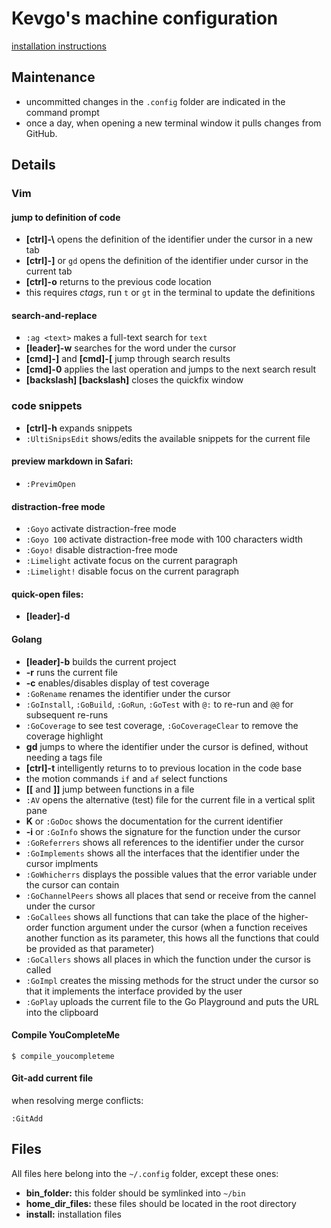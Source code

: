 # Kevgo's machine configuration

[installation instructions](install.md)


## Maintenance

- uncommitted changes in the `.config` folder are indicated in the command prompt
- once a day,
  when opening a new terminal window
  it pulls changes from GitHub.


## Details

### Vim

#### jump to definition of code
- __[ctrl]-\\__ opens the definition of the identifier under the cursor in a new tab
- __[ctrl]-]__ or `gd` opens the definition of the identifier under cursor in the current tab
- __[ctrl]-o__ returns to the previous code location
- this requires _ctags_, run `t` or `gt` in the terminal to update the definitions


#### search-and-replace
- `:ag <text>` makes a full-text search for `text`
- __[leader]-w__ searches for the word under the cursor
- __[cmd]-]__ and __[cmd]-[__ jump through search results
- __[cmd]-0__ applies the last operation and jumps to the next search result
- __[backslash] [backslash]__ closes the quickfix window


### code snippets

- __[ctrl]-h__ expands snippets
- `:UltiSnipsEdit` shows/edits the available snippets for the current file


#### preview markdown in Safari:
- `:PrevimOpen`


#### distraction-free mode
- `:Goyo` activate distraction-free mode
- `:Goyo 100` activate distraction-free mode with 100 characters width
- `:Goyo!` disable distraction-free mode
- `:Limelight` activate focus on the current paragraph
- `:Limelight!` disable focus on the current paragraph


#### quick-open files:
- __[leader]-d__


#### Golang

- __[leader]-b__ builds the current project
- __<leader>-r__ runs the current file
- __<leader>-c__ enables/disables display of test coverage
- `:GoRename` renames the identifier under the cursor
- `:GoInstall`, `:GoBuild`, `:GoRun`, `:GoTest` with `@:` to re-run and `@@` for subsequent re-runs
- `:GoCoverage` to see test coverage, `:GoCoverageClear` to remove the coverage highlight
- __gd__ jumps to where the identifier under the cursor is defined,
  without needing a tags file
- __[ctrl]-t__ intelligently returns to to previous location in the code base
- the motion commands `if` and `af` select functions
- __[[__ and __]]__ jump between functions in a file
- `:AV` opens the alternative (test) file for the current file in a vertical split pane
- __K__ or `:GoDoc` shows the documentation for the current identifier
- __<leader>-i__ or `:GoInfo` shows the signature for the function under the cursor
- `:GoReferrers` shows all references to the identifier under the cursor
- `:GoImplements` shows all the interfaces that the identifier under the cursor implments
- `:GoWhicherrs` displays the possible values that the error variable under the cursor can contain
- `:GoChannelPeers` shows all places that send or receive from the cannel under the cursor
- `:GoCallees` shows all functions that can take the place
  of the higher-order function argument under the cursor
  (when a function receives another function as its parameter,
  this hows all the functions that could be provided as that parameter)
- `:GoCallers` shows all places in which the function under the cursor is called
- `:GoImpl` creates the missing methods for the struct under the cursor
  so that it implements the interface provided by the user
- `:GoPlay` uploads the current file to the Go Playground
  and puts the URL into the clipboard


#### Compile YouCompleteMe

```
$ compile_youcompleteme
```


#### Git-add current file

when resolving merge conflicts:

```
:GitAdd
```


## Files

All files here belong into the `~/.config` folder, except these ones:
- __bin_folder:__ this folder should be symlinked into `~/bin`
- __home_dir_files:__ these files should be located in the root directory
- __install:__ installation files

